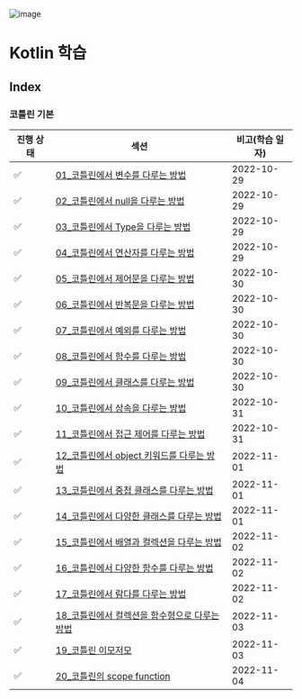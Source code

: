 ![image](https://user-images.githubusercontent.com/93081720/196045884-9e34f328-8c81-41f4-936c-89c5e1ae5a76.png)

# Kotlin 학습

## Index

### 코틀린 기본

| 진행 상태          | 섹션                                                         | 비고(학습 일자) |
| ------------------ | ------------------------------------------------------------ | --------------- |
| :white_check_mark: | [01_코틀린에서 변수를 다루는 방법](https://github.com/siwon-park/BackEnd_Study/blob/master/Kotlin_Study/코틀린%20기본/01_Kotlin_variable.md) | 2022-10-29      |
| :white_check_mark: | [02_코틀린에서 null을 다루는 방법](https://github.com/siwon-park/BackEnd_Study/blob/master/Kotlin_Study/코틀린%20기본/02_Kotlin_null.md) | 2022-10-29      |
| :white_check_mark: | [03_코틀린에서 Type을 다루는 방법](https://github.com/siwon-park/BackEnd_Study/blob/master/Kotlin_Study/코틀린%20기본/03_Kotlin_Type.md) | 2022-10-29      |
| :white_check_mark: | [04_코틀린에서 연산자를 다루는 방법](https://github.com/siwon-park/BackEnd_Study/blob/master/Kotlin_Study/코틀린%20기본/04_Kotlin_Operator.md) | 2022-10-29      |
| :white_check_mark: | [05_코틀린에서 제어문을 다루는 방법](https://github.com/siwon-park/BackEnd_Study/blob/master/Kotlin_Study/코틀린%20기본/05_Kotlin_Condition.md) | 2022-10-30      |
| :white_check_mark: | [06_코틀린에서 반복문을 다루는 방법](https://github.com/siwon-park/BackEnd_Study/blob/master/Kotlin_Study/코틀린%20기본/06_Kotlin_Iter.md) | 2022-10-30      |
| :white_check_mark: | [07_코틀린에서 예외를 다루는 방법](https://github.com/siwon-park/BackEnd_Study/blob/master/Kotlin_Study/코틀린%20기본/07_Kotlin_Exception.md) | 2022-10-30      |
| :white_check_mark: | [08_코틀린에서 함수를 다루는 방법](https://github.com/siwon-park/BackEnd_Study/blob/master/Kotlin_Study/코틀린%20기본/08_Kotlin_Function.md) | 2022-10-30      |
| :white_check_mark: | [09_코틀린에서 클래스를 다루는 방법](https://github.com/siwon-park/BackEnd_Study/blob/master/Kotlin_Study/코틀린%20기본/09_Kotlin_Class.md) | 2022-10-30      |
| :white_check_mark: | [10_코틀린에서 상속을 다루는 방법](https://github.com/siwon-park/BackEnd_Study/blob/master/Kotlin_Study/코틀린%20기본/10_Kotlin_Inheritence.md) | 2022-10-31      |
| :white_check_mark: | [11_코틀린에서 접근 제어를 다루는 방법](https://github.com/siwon-park/BackEnd_Study/blob/master/Kotlin_Study/코틀린%20기본/11_Kotlin_VisibilityModifier.md) | 2022-10-31      |
| :white_check_mark: | [12_코틀린에서 object 키워드를 다루는 방법](https://github.com/siwon-park/BackEnd_Study/blob/master/Kotlin_Study/코틀린%20기본/12_Kotlin_Object_Keyword.md) | 2022-11-01      |
| :white_check_mark: | [13_코틀린에서 중첩 클래스를 다루는 방법](https://github.com/siwon-park/BackEnd_Study/blob/master/Kotlin_Study/코틀린%20기본/13_Kotlin_InnerClass.md) | 2022-11-01      |
| :white_check_mark: | [14_코틀린에서 다양한 클래스를 다루는 방법](https://github.com/siwon-park/BackEnd_Study/blob/master/Kotlin_Study/코틀린%20기본/14_Kotlin_Various_Classes.md) | 2022-11-01      |
| :white_check_mark: | [15_코틀린에서 배열과 컬렉션을 다루는 방법](https://github.com/siwon-park/BackEnd_Study/blob/master/Kotlin_Study/코틀린%20기본/15_Kotlin_Collections.md) | 2022-11-02      |
| :white_check_mark: | [16_코틀린에서 다양한 함수를 다루는 방법](https://github.com/siwon-park/BackEnd_Study/blob/master/Kotlin_Study/코틀린%20기본/16_Kotlin_ManyFunctions.md) | 2022-11-02      |
| :white_check_mark: | [17_코틀린에서 람다를 다루는 방법](https://github.com/siwon-park/BackEnd_Study/blob/master/Kotlin_Study/코틀린%20기본/17_Kotlin_Lamda.md) | 2022-11-02      |
| :white_check_mark: | [18_코틀린에서 컬렉션을 함수형으로 다루는 방법](https://github.com/siwon-park/BackEnd_Study/blob/master/Kotlin_Study/코틀린%20기본/18_Kotlin_Collection_as_Function.md) | 2022-11-03      |
| :white_check_mark: | [19_코틀린 이모저모](https://github.com/siwon-park/BackEnd_Study/blob/master/Kotlin_Study/코틀린%20기본/19_Kotlin_ETC.md) | 2022-11-03      |
| :white_check_mark: | [20_코틀린의 scope function](https://github.com/siwon-park/BackEnd_Study/blob/master/Kotlin_Study/코틀린%20기본/20_Kotlin_Scope_Function.md) | 2022-11-04      |

